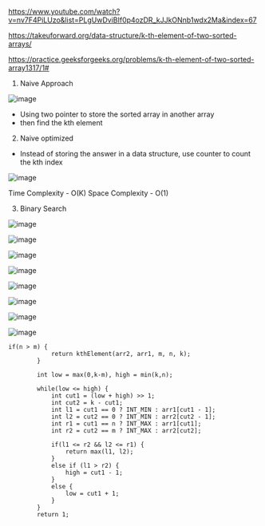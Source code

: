 https://www.youtube.com/watch?v=nv7F4PiLUzo&list=PLgUwDviBIf0p4ozDR_kJJkONnb1wdx2Ma&index=67

https://takeuforward.org/data-structure/k-th-element-of-two-sorted-arrays/

https://practice.geeksforgeeks.org/problems/k-th-element-of-two-sorted-array1317/1#

1. Naive Approach 

![image](https://user-images.githubusercontent.com/53824950/144720978-29ac9b0d-2019-4dd9-a07d-eca416b209ee.png)

- Using two pointer to store the sorted array in another array
- then find the kth element

2. Naive optimized 

- Instead of storing the answer in a data structure, use counter to count the kth index

![image](https://user-images.githubusercontent.com/53824950/144721025-73a0a714-453d-4778-9cc5-b2f2c0c8b149.png)

Time Complexity - O(K)
Space Complexity - O(1)

3. Binary Search

![image](https://user-images.githubusercontent.com/53824950/144721143-76911d5c-a916-4640-ad71-d6e2b605de8b.png)

![image](https://user-images.githubusercontent.com/53824950/144721212-2de70ea3-f959-4b6c-b684-d52df5a11302.png)

![image](https://user-images.githubusercontent.com/53824950/144721260-b5d4fedc-f3d1-46ea-8a5d-f34c5b092341.png)

![image](https://user-images.githubusercontent.com/53824950/144721420-ba69fde7-70b2-493f-bc10-d3e929911d3d.png)

![image](https://user-images.githubusercontent.com/53824950/144721487-f6c6e2b6-6ff2-4033-b9ff-c7aafbf838d3.png)

![image](https://user-images.githubusercontent.com/53824950/144721519-f220cf5c-04be-4bf9-85df-ee11c130ff24.png)

![image](https://user-images.githubusercontent.com/53824950/144721567-b3d38145-4229-48d9-8c77-1c681db4f5d6.png)

![image](https://user-images.githubusercontent.com/53824950/144721674-208a7cfa-144e-489c-abb0-367247d84ee3.png)

```
if(n > m) {
            return kthElement(arr2, arr1, m, n, k); 
        }
        
        int low = max(0,k-m), high = min(k,n);
        
        while(low <= high) {
            int cut1 = (low + high) >> 1; 
            int cut2 = k - cut1; 
            int l1 = cut1 == 0 ? INT_MIN : arr1[cut1 - 1]; 
            int l2 = cut2 == 0 ? INT_MIN : arr2[cut2 - 1];
            int r1 = cut1 == n ? INT_MAX : arr1[cut1]; 
            int r2 = cut2 == m ? INT_MAX : arr2[cut2]; 
            
            if(l1 <= r2 && l2 <= r1) {
                return max(l1, l2);
            }
            else if (l1 > r2) {
                high = cut1 - 1;
            }
            else {
                low = cut1 + 1; 
            }
        }
        return 1; 
```
